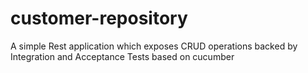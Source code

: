 # customer-repository
A simple Rest application which exposes CRUD operations backed by Integration and Acceptance Tests based on cucumber
